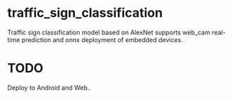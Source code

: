 # traffic_sign_classification
Traffic sign classification model based on AlexNet supports web_cam real-time prediction and onnx deployment of embedded devices.

# TODO
Deploy to Android and Web..
